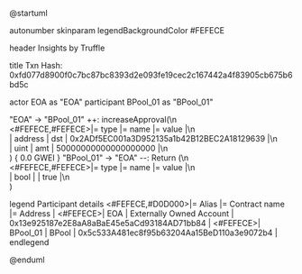 

@startuml

autonumber
skinparam legendBackgroundColor #FEFECE

<style>
      header {
        HorizontalAlignment left
        FontColor purple
        FontSize 14
        Padding 10
      }
    </style>

header Insights by Truffle

title Txn Hash: 0xfd077d8900f0c7bc87bc8393d2e093fe19cec2c167442a4f83905cb675b6bd5c


actor EOA as "EOA"
participant BPool_01 as "BPool_01"

"EOA" -> "BPool_01" ++: increaseApproval(\n\
<#FEFECE,#FEFECE>|= type |= name |= value |\n\
| address | dst | 0x2ADf5EC001a3D952135a1b42B12BEC2A18129639 |\n\
| uint | amt | 50000000000000000000 |\n\
) { 0.0 GWEI }
"BPool_01" -> "EOA" --: Return (\n\
<#FEFECE,#FEFECE>|= type |= name |= value |\n\
| bool |  | true |\n\
)

legend
Participant details
<#FEFECE,#D0D000>|= Alias |= Contract name |= Address |
<#FEFECE>| EOA | Externally Owned Account | 0x13e925187e2E8aA8aBaE45e5aCd93184AD71bb84 |
<#FEFECE>| BPool_01 | BPool | 0x5c533A481ec8f95b63204Aa15BeD110a3e9072b4 |
endlegend

@enduml